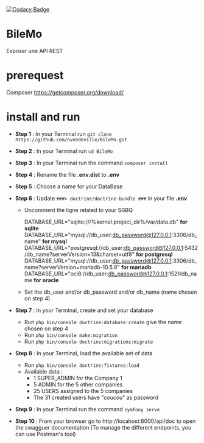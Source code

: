 [![Codacy Badge](https://app.codacy.com/project/badge/Grade/08d76aaa95b34640bba64b70c123383a)](https://www.codacy.com/gh/nvendeville/BileMo/dashboard?utm_source=github.com&amp;utm_medium=referral&amp;utm_content=nvendeville/BileMo&amp;utm_campaign=Badge_Grade)

# BileMo
Exposer une API REST

# prerequest
Composer https://getcomposer.org/download/

# install and run

- **Step 1** : In your Terminal run ``git clone https://github.com/nvendeville/BileMo.git``

- **Step 2** : In your Terminal run ``cd BileMo``

- **Step 3** : In your Terminal run the command ``composer install``

- **Step 4** : Rename the file **.env.dist** to **.env**

- **Step 5** : Choose a name for your DataBase

- **Step 6** : Update ``###> doctrine/doctrine-bundle ###`` in your file **.env**

  - Uncomment the ligne related to your SGBQ
  
    DATABASE_URL="sqlite:///%kernel.project_dir%/var/data.db" **for sqlite**
    DATABASE_URL="mysql://db_user:db_password@127.0.0.1:3306/db_name" **for mysql**
    DATABASE_URL="postgresql://db_user:db_password@127.0.0.1:5432/db_name?serverVersion=13&charset=utf8" **for postgresql**
    DATABASE_URL="mysql://db_user:db_password@127.0.0.1:3306/db_name?serverVersion=mariadb-10.5.8" **for mariadb**
    DATABASE_URL="oci8://db_user:db_password@127.0.0.1:1521/db_name **for oracle**
    
  - Set the db_user and/or db_password and/or db_name (name chosen on step 4)

- **Step 7** : In your Terminal, create and set your database 
  - Run ``php bin/console doctrine:database:create`` give the name chosen on step 4
  - Run ``php bin/console make:migration``
  - Run ``php bin/console doctrine:migrations:migrate``
    
- **Step 8** : In your Terminal, load the available set of data
  - Run ``php bin/console doctrine:fixtures:load``
  - Available data :
    - 1 SUPER_ADMIN for the Company 1
    - 5 ADMIN for the 5 other companies
    - 25 USERS assigned to the 5 companies
    - The 31 created users have "coucou" as password

- **Step 9** : In your Terminal run the command ``symfony serve``

- **Step 10** : From your browser go to http://locahost:8000/api/doc to open the swagguer documentation
  (To manage the different endpoints, you can use Postman's tool)

